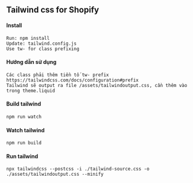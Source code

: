 ## Tailwind css for Shopify
#### Install
```
Run: npm install
Update: tailwind.config.js
Use tw- for class prefixing
```
#### Hướng dẫn sử dụng
```
Các class phải thêm tiền tố tw- prefix https://tailwindcss.com/docs/configuration#prefix
Tailwind sẽ output ra file /assets/tailwindoutput.css, cần thêm vào trong theme.liquid
```
#### Build tailwind
```
npm run watch
```
#### Watch tailwind
```
npm run build
```

#### Run tailwind
```
npx tailwindcss --postcss -i ./tailwind-source.css -o ./assets/tailwindoutput.css --minify
```
